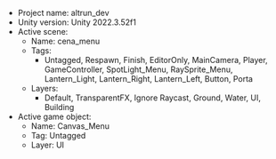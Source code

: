 <!-- UNITY CODE ASSIST INSTRUCTIONS START -->
- Project name: altrun_dev
- Unity version: Unity 2022.3.52f1
- Active scene:
  - Name: cena_menu
  - Tags:
    - Untagged, Respawn, Finish, EditorOnly, MainCamera, Player, GameController, SpotLight_Menu, RaySprite_Menu, Lantern_Light, Lantern_Right, Lantern_Left, Button, Porta
  - Layers:
    - Default, TransparentFX, Ignore Raycast, Ground, Water, UI, Building
- Active game object:
  - Name: Canvas_Menu
  - Tag: Untagged
  - Layer: UI
<!-- UNITY CODE ASSIST INSTRUCTIONS END -->